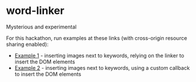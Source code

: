 # word-linker
Mysterious and experimental

For this hackathon, run examples at these links (with cross-origin resource sharing enabled):

* [Example 1](http://75a87fda.ngrok.io/example1.html) - inserting images next to keywords, relying on the linker to insert the DOM elements
* [Example 2](http://75a87fda.ngrok.io/example2.html) - inserting images next to keywords, using a custom callback to insert the DOM elements
